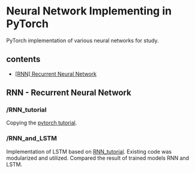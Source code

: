 # Neural Network Implementing in PyTorch
PyTorch implementation of various neural networks for study.


## contents
* [[RNN] Recurrent Neural Network](#rnn---recurrent-neural-network)


## RNN - Recurrent Neural Network
### /RNN_tutorial
Copying the [pytorch tutorial](https://tutorials.pytorch.kr/intermediate/char_rnn_classification_tutorial "go to pytorch tutorial").
### /RNN_and_LSTM
Implementation of LSTM based on [RNN_tutorial](#rnn_tutorial). Existing code was modularized and utilized. Compared the result of trained models RNN and LSTM.

